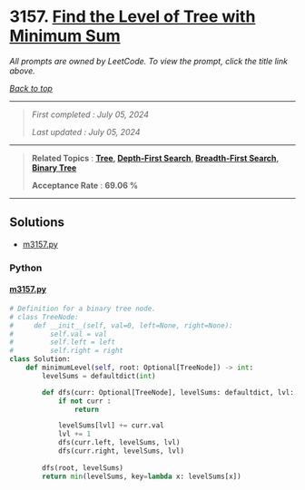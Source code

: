 # 3157. [Find the Level of Tree with Minimum Sum](<https://leetcode.com/problems/find-the-level-of-tree-with-minimum-sum>)

*All prompts are owned by LeetCode. To view the prompt, click the title link above.*

*[Back to top](<../README.md>)*

------

> *First completed : July 05, 2024*
>
> *Last updated : July 05, 2024*

------

> **Related Topics** : **[Tree](<by_topic/Tree.md>), [Depth-First Search](<by_topic/Depth-First Search.md>), [Breadth-First Search](<by_topic/Breadth-First Search.md>), [Binary Tree](<by_topic/Binary Tree.md>)**
>
> **Acceptance Rate** : **69.06 %**

------

## Solutions

- [m3157.py](<../my-submissions/m3157.py>)
### Python
#### [m3157.py](<../my-submissions/m3157.py>)
```Python
# Definition for a binary tree node.
# class TreeNode:
#     def __init__(self, val=0, left=None, right=None):
#         self.val = val
#         self.left = left
#         self.right = right
class Solution:
    def minimumLevel(self, root: Optional[TreeNode]) -> int:
        levelSums = defaultdict(int)

        def dfs(curr: Optional[TreeNode], levelSums: defaultdict, lvl: int = 1) -> None :
            if not curr :
                return

            levelSums[lvl] += curr.val
            lvl += 1
            dfs(curr.left, levelSums, lvl)
            dfs(curr.right, levelSums, lvl)
        
        dfs(root, levelSums)
        return min(levelSums, key=lambda x: levelSums[x])
```

